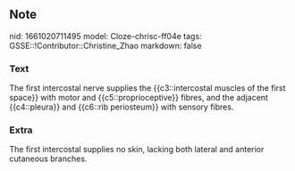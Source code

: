 ## Note
nid: 1661020711495
model: Cloze-chrisc-ff04e
tags: GSSE::!Contributor::Christine_Zhao
markdown: false

### Text
The first intercostal nerve supplies the {{c3::intercostal muscles of
the first space}} with motor and {{c5::proprioceptive}} fibres,
and the adjacent {{c4::pleura}} and {{c6::rib periosteum}} with sensory fibres.

### Extra
The first intercostal supplies no skin, lacking both lateral and anterior cutaneous branches.
